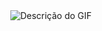 <div align="center">
    <img src="https://github.com/JotaP07/fizzi-landingpage-jp/blob/master/fizzi-gif.gif?raw=true" alt="Descrição do GIF" />
</div>
